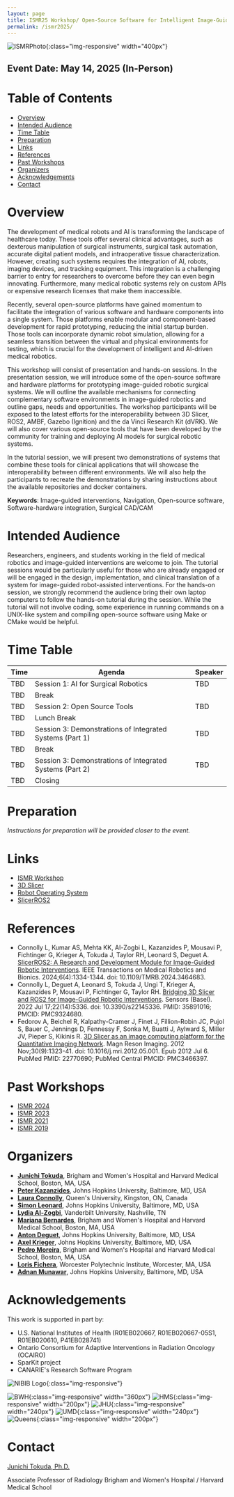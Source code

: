 ```yaml
---
layout: page
title: ISMR25 Workshop/ Open-Source Software for Intelligent Image-Guided Medical Robots
permalink: /ismr2025/
---
```


![ISMRPhoto](/images/ismr2024.jpg){:class="img-responsive" width="400px"}


## Event Date: May 14, 2025 (In-Person)

# Table of Contents
- [Overview](#overview)
- [Intended Audience](#intended-audience)
- [Time Table](#time-table)
- [Preparation](#preparation)
- [Links](#links)
- [References](#references)
- [Past Workshops](#past-workshops)
- [Organizers](#organizers)
- [Acknowledgements](#acknowledgements)
- [Contact](#contact)


# Overview

The development of medical robots and AI is transforming the landscape of healthcare today. These tools offer several clinical advantages, such as dexterous manipulation of surgical instruments, surgical task automation, accurate digital patient models, and intraoperative tissue characterization. However, creating such systems requires the integration of AI, robots, imaging devices, and tracking equipment. This integration is a challenging barrier to entry for researchers to overcome before they can even begin innovating. Furthermore, many medical robotic systems rely on custom APIs or expensive research licenses that make them inaccessible.   

Recently, several open-source platforms have gained momentum to facilitate the integration of various software and hardware components into a single system. Those platforms enable modular and component-based development for rapid prototyping, reducing the initial startup burden. Those tools can incorporate dynamic robot simulation, allowing for a seamless transition between the virtual and physical environments for testing, which is crucial for the development of intelligent and AI-driven medical robotics.    

This workshop will consist of presentation and hands-on sessions. In the presentation session, we will introduce some of the open-source software and hardware platforms for prototyping image-guided robotic surgical systems. We will outline the available mechanisms for connecting complementary software environments in image-guided robotics and outline gaps, needs and opportunities. The workshop participants will be exposed to the latest efforts for the interoperability between 3D Slicer, ROS2, AMBF, Gazebo (Ignition) and the da Vinci Research Kit (dVRK). We will also cover various open-source tools that have been developed by the community for training and deploying AI models for surgical robotic systems.   

In the tutorial session, we will present two demonstrations of systems that combine these tools for clinical applications that will showcase the interoperability between different environments. We will also help the participants to recreate the demonstrations by sharing instructions about the available repositories and docker containers.

**Keywords**: Image-guided interventions, Navigation, Open-source software, Software-hardware integration, Surgical CAD/CAM


# Intended Audience

Researchers, engineers, and students working in the field of medical robotics and image-guided interventions are welcome to join. The tutorial sessions would be particularly useful for those who are already engaged or will be engaged in the design, implementation, and clinical translation of a system for image-guided robot-assisted interventions. For the hands-on session, we strongly recommend the audience bring their own laptop computers to follow the hands-on tutorial during the session. While the tutorial will not involve coding, some experience in running commands on a UNIX-like system and compiling open-source software using Make or CMake would be helpful.


# Time Table

| Time    | Agenda                                                  | Speaker       |
|---------|--------------------------------------------------------|---------------|
| TBD     | Session 1: AI for Surgical Robotics                    | TBD           |
| TBD     | Break                                                  |               |
| TBD     | Session 2: Open Source Tools                           | TBD           |
| TBD     | Lunch Break                                           |               |
| TBD     | Session 3: Demonstrations of Integrated Systems (Part 1)| TBD           |
| TBD     | Break                                                  |               |
| TBD     | Session 3: Demonstrations of Integrated Systems (Part 2)| TBD           |
| TBD     | Closing                                                |               |


# Preparation

*Instructions for preparation will be provided closer to the event.*


# Links

- [ISMR Workshop](http://www.ismr.gatech.edu)
- [3D Slicer](https://www.slicer.org/)
- [Robot Operating System](http://www.ros.org/)
- [SlicerROS2](https://github.com/rosmed/slicer_ros2_module)


# References

- Connolly L, Kumar AS, Mehta KK, Al-Zogbi L, Kazanzides P, Mousavi P, Fichtinger G, Krieger A, Tokuda J, Taylor RH, Leonard S, Deguet A. [SlicerROS2: A Research and Development Module for Image-Guided Robotic Interventions](https://doi.org/10.1109/TMRB.2024.3464683). IEEE Transactions on Medical Robotics and Bionics. 2024;6(4):1334-1344. doi: 10.1109/TMRB.2024.3464683.
- Connolly L, Deguet A, Leonard S, Tokuda J, Ungi T, Krieger A, Kazanzides P, Mousavi P, Fichtinger G, Taylor RH. [Bridging 3D Slicer and ROS2 for Image-Guided Robotic Interventions](https://www.ncbi.nlm.nih.gov/pmc/articles/PMC9324680/). Sensors (Basel). 2022 Jul 17;22(14):5336. doi: 10.3390/s22145336. PMID: 35891016; PMCID: PMC9324680.
- Fedorov A, Beichel R, Kalpathy-Cramer J, Finet J, Fillion-Robin JC, Pujol S, Bauer C, Jennings D, Fennessy F, Sonka M, Buatti J, Aylward S, Miller JV, Pieper S, Kikinis R. [3D Slicer as an image computing platform for the Quantitative Imaging Network](https://www.ncbi.nlm.nih.gov/pmc/articles/PMC3466397/). Magn Reson Imaging. 2012 Nov;30(9):1323-41. doi: 10.1016/j.mri.2012.05.001. Epub 2012 Jul 6. PubMed PMID: 22770690; PubMed Central PMCID: PMC3466397.


# Past Workshops

- [ISMR 2024](/ismr2024/index)
- [ISMR 2023](/ismr2023/index)
- [ISMR 2021](/ismr2021/index)
- [ISMR 2019](/ismr2019/index)


# Organizers

- [**Junichi Tokuda**](https://tokuda-lab.bwh.harvard.edu/team/junichi-tokuda/), Brigham and Women's Hospital and Harvard Medical School, Boston, MA, USA
- [**Peter Kazanzides**](https://engineering.jhu.edu/faculty/peter-kazanzides/), Johns Hopkins University, Baltimore, MD, USA
- [**Laura Connolly**](https://labs.cs.queensu.ca/perklab/members/laura-connolly/), Queen's University, Kingston, ON, Canada
- [**Simon Leonard**](https://www.cs.jhu.edu/~sleonard/), Johns Hopkins University, Baltimore, MD, USA
- [**Lydia Al-Zogbi**](https://www.vanderbilt.edu/vise/visepeople/lidia-al-zogbi/), Vanderbilt University, Nashville, TN
- [**Mariana Bernardes**](https://tokuda-lab.bwh.harvard.edu/team/mariana-bernardes/), Brigham and Women's Hospital and Harvard Medical School, Boston, MA, USA
- [**Anton Deguet**](https://malonecenter.jhu.edu/people/anton-deguet/), Johns Hopkins University, Baltimore, MD, USA
- [**Axel Krieger**](https://me.jhu.edu/faculty/axel-krieger/), Johns Hopkins University, Baltimore, MD, USA
- [**Pedro Moreira**](https://tokuda-lab.bwh.harvard.edu/team/pedro-moreira/), Brigham and Women's Hospital and Harvard Medical School, Boston, MA, USA
- [**Loris Fichera**](https://www.wpi.edu/people/faculty/lfichera), Worcester Polytechnic Institute, Worcester, MA, USA
- [**Adnan Munawar**](https://www.linkedin.com/in/adnan-munawar-56190a200), Johns Hopkins University, Baltimore, MD, USA


# Acknowledgements

This work is supported in part by:
- U.S. National Institutes of Health (R01EB020667, R01EB020667-05S1, R01EB020610, P41EB028741)
- Ontario Consortium for Adaptive Interventions in Radiation Oncology (OCAIRO)
- SparKit project
- CANARIE's Research Software Program

![NIBIB Logo](https://www.nibib.nih.gov/sites/default/files/nibib_logo.png){:class="img-responsive"}

![BWH](/images/BWH_Logo.png){:class="img-responsive" width="360px"}
![HMS](/images/HMS_Logo.png){:class="img-responsive" width="200px"}
![JHU](/images/JHU_Logo.png){:class="img-responsive" width="240px"}
![UMD](/images/UMD_Logo.png){:class="img-responsive" width="240px"}
![Queens](/images/Queens_Logo.png){:class="img-responsive" width="200px"}


# Contact

[Junichi Tokuda, Ph.D.](https://tokuda-lab.bwh.harvard.edu/team/junichi-tokuda/)

Associate Professor of Radiology
Brigham and Women's Hospital / Harvard Medical School
